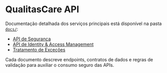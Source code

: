 # QualitasCare API

Documentação detalhada dos serviços principais está disponível na pasta [`docs/`](docs/):
- [API de Segurança](docs/security-api.md)
- [API de Identity & Access Management](docs/iam-api.md)
- [Tratamento de Exceções](docs/exception-handling.md)

Cada documento descreve endpoints, contratos de dados e regras de validação para auxiliar o consumo seguro das APIs.

